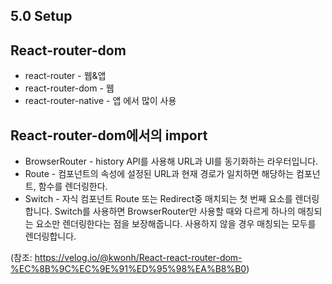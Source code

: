 ## 5.0 Setup
## React-router-dom 
- react-router - 웹&앱
- react-router-dom - 웹
- react-router-native - 앱
에서 많이 사용

## React-router-dom에서의 import
- BrowserRouter - history API를 사용해 URL과 UI를 동기화하는 라우터입니다.
- Route - 컴포넌트의 속성에 설정된 URL과 현재 경로가 일치하면 해당하는 컴포넌트, 함수를 렌더링한다.
- Switch - 자식 컴포넌트 Route 또는 Redirect중 매치되는 첫 번째 요소를 렌더링합니다. Switch를 사용하면 BrowserRouter만 사용할 때와 다르게 하나의 매칭되는 요소만 렌더링한다는 점을 보장해줍니다.
사용하지 않을 경우 매칭되는 모두를 렌더링합니다.


(참조: https://velog.io/@kwonh/React-react-router-dom-%EC%8B%9C%EC%9E%91%ED%95%98%EA%B8%B0)
